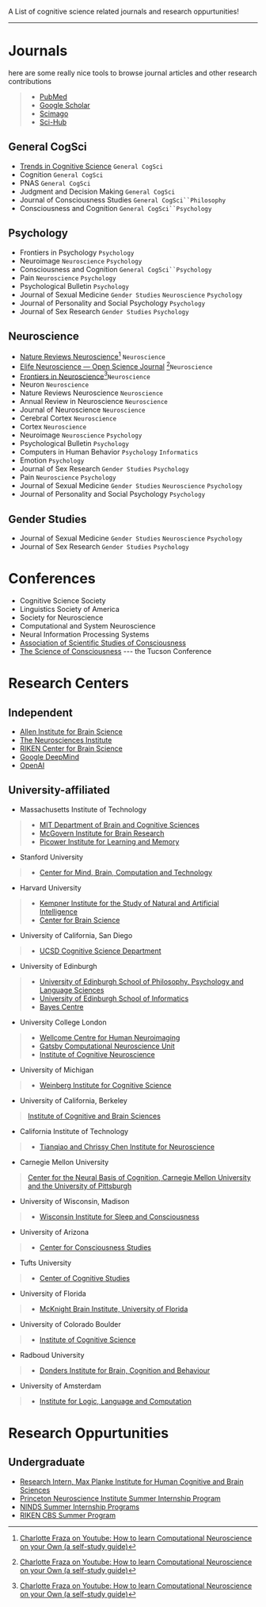 A List of cognitive science related journals and research oppurtunities! 
___
# Journals
here are some really nice tools to browse journal articles and other research contributions
> * [PubMed](https://pubmed.ncbi.nlm.nih.gov/)
> * [Google Scholar](https://scholar.google.com/)
> * [Scimago](https://www.scimagojr.com/)
> * [Sci-Hub](https://sci-hub.se/)

## General CogSci
* [Trends in Cognitive Science](https://www.cell.com/trends/cognitive-sciences/home) `General CogSci`
* Cognition `General CogSci`
* PNAS `General CogSci`
* Judgment and Decision Making `General CogSci`
* Journal of Consciousness Studies `General CogSci``Philosophy`
* Consciousness and Cognition `General CogSci``Psychology`

## Psychology
* Frontiers in Psychology `Psychology`
* Neuroimage `Neuroscience` `Psychology`
* Consciousness and Cognition `General CogSci``Psychology`
* Pain `Neuroscience` `Psychology`
* Psychological Bulletin `Psychology`
* Journal of Sexual Medicine `Gender Studies` `Neuroscience` `Psychology`
* Journal of Personality and Social Psychology `Psychology`
* Journal of Sex Research `Gender Studies` `Psychology`

## Neuroscience
* [Nature Reviews Neuroscience](https://www.nature.com/nrn/)[^1] `Neuroscience`
* [Elife Neuroscience — Open Science Journal](https://elifesciences.org/subjects/neuroscience) [^1]`Neuroscience`
* [Frontiers in Neuroscience](https://www.frontiersin.org/journals/neuroscience)[^1]`Neuroscience`
* Neuron `Neuroscience`
* Nature Reviews Neuroscience `Neuroscience`
* Annual Review in Neuroscience `Neuroscience`
* Journal of Neuroscience `Neuroscience`
* Cerebral Cortex `Neuroscience`
* Cortex `Neuroscience`
* Neuroimage `Neuroscience` `Psychology`
* Psychological Bulletin `Psychology`
* Computers in Human Behavior `Psychology` `Informatics`
* Emotion `Psychology`
* Journal of Sex Research `Gender Studies` `Psychology`
* Pain `Neuroscience` `Psychology`
* Journal of Sexual Medicine `Gender Studies` `Neuroscience` `Psychology`
* Journal of Personality and Social Psychology `Psychology`

## Gender Studies
* Journal of Sexual Medicine `Gender Studies` `Neuroscience` `Psychology`
* Journal of Sex Research `Gender Studies` `Psychology`

# Conferences
* Cognitive Science Society
* Linguistics Society of America
* Society for Neuroscience
* Computational and System Neuroscience
* Neural Information Processing Systems
* [Association of Scientific Studies of Consciousness](https://theassc.org/)
* [The Science of Consciousness](https://consciousness.arizona.edu/science-consciousness-conference) --- the Tucson Conference

# Research Centers
## Independent
* [Allen Institute for Brain Science](https://alleninstitute.org/)
* [The Neurosciences Institute](https://nsi.wegall.net/)
* [RIKEN Center for Brain Science](https://www.riken.jp/en/research/labs/cbs/)
* [Google DeepMind](https://www.deepmind.com/)
* [OpenAI](https://openai.com/)

## University-affiliated
* Massachusetts Institute of Technology
> * [MIT Department of Brain and Cognitive Sciences](https://bcs.mit.edu/)
> * [McGovern Institute for Brain Research](https://mcgovern.mit.edu/)
> * [Picower Institute for Learning and Memory](https://picower.mit.edu/)
* Stanford University
> * [Center for Mind, Brain, Computation and Technology](https://neuroscience.stanford.edu/mbct/home)
* Harvard University
> * [Kempner Institute for the Study of Natural and Artificial Intelligence](https://www.harvard.edu/kempner-institute/)
> * [Center for Brain Science](https://cbs.fas.harvard.edu/)
* University of California, San Diego
> * [UCSD Cognitive Science Department](https://cogsci.ucsd.edu/)
* University of Edinburgh 
> * [University of Edinburgh School of Philosophy, Psychology and Language Sciences](https://www.ed.ac.uk/ppls)
> * [University of Edinburgh School of Informatics](https://www.ed.ac.uk/informatics)
> * [Bayes Centre](https://www.ed.ac.uk/bayes)
* University College London
> * [Wellcome Centre for Human Neuroimaging](https://www.fil.ion.ucl.ac.uk/)
> * [Gatsby Computational Neuroscience Unit](https://www.ucl.ac.uk/gatsby/)
> * [Institute of Cognitive Neuroscience](https://www.ucl.ac.uk/icn)
* University of Michigan
> * [Weinberg Institute for Cognitive Science](https://lsa.umich.edu/weinberginstitute)
* University of California, Berkeley
> [Institute of Cognitive and Brain Sciences](https://icbs.berkeley.edu/)
* California Institute of Technology
> * [Tianqiao and Chrissy Chen Institute for Neuroscience](https://neuroscience.caltech.edu/)
* Carnegie Mellon University
> [Center for the Neural Basis of Cognition, Carnegie Mellon University and the University of Pittsburgh](https://www.cnbc.cmu.edu/)
* University of Wisconsin, Madison
> * [Wisconsin Institute for Sleep and Consciousness](https://sleep-and-consciousness.wisc.edu/)
* University of Arizona
> * [Center for Consciousness Studies](https://consciousness.arizona.edu/)
* Tufts University
> * [Center of Cognitive Studies](https://ase.tufts.edu/cogstud/)
* University of Florida
> * [McKnight Brain Institute, University of Florida](https://mbi.ufl.edu/)
* University of Colorado Boulder
> * [Institute of Cognitive Science](https://www.colorado.edu/ics/)
* Radboud University
> * [Donders Institute for Brain, Cognition and Behaviour](https://www.ru.nl/donders/)
* University of Amsterdam
> * [Institute for Logic, Language and Computation](https://www.illc.uva.nl/)


# Research Oppurtunities

## Undergraduate
* [Research Intern, Max Planke Institute for Human Cognitive and Brain Sciences](https://www.cbs.mpg.de/career/internships)
* [Princeton Neuroscience Institute Summer Internship Program](https://undergraduateresearch.princeton.edu/programs/summer-programs/princeton-neuroscience-institute-summer-internship-program)
* [NINDS Summer Internship Programs](https://research.ninds.nih.gov/employment-training/ninds-summer-internship-programs-sip)
* [RIKEN CBS Summer Program](https://cbs.riken.jp/en/summer/)


[^1]:[Charlotte Fraza on Youtube: How to learn Computational Neuroscience on your Own (a self-study guide)](https://www.youtube.com/watch?v=MhF3R_0LWbk)
